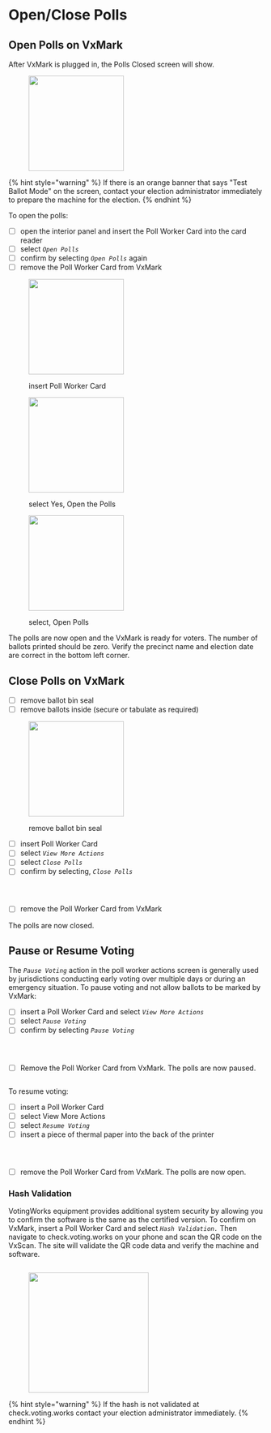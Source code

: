# Open/Close Polls

## Open Polls on VxMark

After VxMark is plugged in, the Polls Closed screen will show.

<figure><img src="../.gitbook/assets/image.png" alt="" width="188"><figcaption></figcaption></figure>

{% hint style="warning" %}
If there is an orange banner that says "Test Ballot Mode" on the screen, contact your election administrator immediately to prepare the machine for the election.
{% endhint %}

To open the polls:

* [ ] open the interior panel and insert the Poll Worker Card into the card reader
* [ ] select _`Open Polls`_
* [ ] confirm by selecting _`Open Polls`_ again
* [ ] remove the Poll Worker Card from VxMark

<div>

<figure><img src="../.gitbook/assets/VxMark smartcard insert.png" alt="" width="188"><figcaption><p>insert Poll Worker Card</p></figcaption></figure>

 

<figure><img src="../.gitbook/assets/VxMark Open Polls (1).png" alt="" width="188"><figcaption><p>select Yes, Open the Polls</p></figcaption></figure>

 

<figure><img src="../.gitbook/assets/vxmark open polls confirm.png" alt="" width="188"><figcaption><p>select, Open Polls</p></figcaption></figure>

</div>

The polls are now open and the VxMark is ready for voters. The number of ballots printed should be zero. Verify the precinct name and election date are correct in the bottom left corner.

## Close Polls on VxMark

* [ ] remove ballot bin seal
* [ ] remove ballots inside (secure or tabulate as required)

<figure><img src="../.gitbook/assets/VxMark removing ballots from bin.png" alt="" width="188"><figcaption><p>remove ballot bin seal</p></figcaption></figure>

* [ ] insert Poll Worker Card
* [ ] select _`View More Actions`_
* [ ] select _`Close Polls`_
* [ ] confirm by selecting, _`Close Polls`_

<div>

<figure><img src="../.gitbook/assets/VxMark View More Actions.png" alt=""><figcaption></figcaption></figure>

 

<figure><img src="../.gitbook/assets/VxMark Close Polls.png" alt=""><figcaption></figcaption></figure>

 

<figure><img src="../.gitbook/assets/VxMark Confirm Close Polls.png" alt=""><figcaption></figcaption></figure>

</div>

* [ ] remove the Poll Worker Card from VxMark

The polls are now closed.

## Pause or Resume Voting

The _`Pause Voting`_ action in the poll worker actions screen is generally used by jurisdictions conducting early voting over multiple days or during an emergency situation. To pause voting and not allow ballots to be marked by VxMark:

* [ ] insert a Poll Worker Card and select _`View More Actions`_
* [ ] select _`Pause Voting`_
* [ ] confirm by selecting _`Pause Voting`_

<div>

<figure><img src="../.gitbook/assets/VxMark View More Actions (1).png" alt=""><figcaption></figcaption></figure>

 

<figure><img src="../.gitbook/assets/VxMark Pause Voting.png" alt=""><figcaption></figcaption></figure>

 

<figure><img src="../.gitbook/assets/VxMark Confirm Pause Voting.png" alt=""><figcaption></figcaption></figure>

</div>

* [ ] Remove the Poll Worker Card from VxMark. The polls are now paused.&#x20;

<figure><img src="../.gitbook/assets/image (2).png" alt=""><figcaption></figcaption></figure>

To resume voting:

* [ ] insert a Poll Worker Card&#x20;
* [ ] select View More Actions
* [ ] select _`Resume Voting`_
* [ ] insert a piece of thermal paper into the back of the printer

<div>

<figure><img src="../.gitbook/assets/VxMark View More Actions (1).png" alt=""><figcaption></figcaption></figure>

 

<figure><img src="../.gitbook/assets/image (3).png" alt=""><figcaption></figcaption></figure>

 

<figure><img src="../.gitbook/assets/VxMark Confirm Resume Voting.png" alt=""><figcaption></figcaption></figure>

</div>

* [ ] remove the Poll Worker Card from VxMark. The polls are now open.&#x20;

### Hash Validation

VotingWorks equipment provides additional system security by allowing you to confirm the software is the same as the certified version. To confirm on VxMark, insert a Poll Worker Card and select _`Hash Validation.`_ Then navigate to check.voting.works on your phone and scan the QR code on the VxScan. The site will validate the QR code data and verify the machine and software.

<div>

<figure><img src="../.gitbook/assets/image (19).png" alt=""><figcaption></figcaption></figure>

 

<figure><img src="../.gitbook/assets/Hash Validation check voting works.png" alt="" width="237"><figcaption></figcaption></figure>

</div>

{% hint style="warning" %}
If the hash is not validated at check.voting.works contact your election administrator immediately.
{% endhint %}
